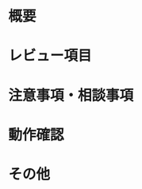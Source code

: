 # 概要
<!-- このPRで行ったことを簡単に記述 -->


# レビュー項目
<!-- レビューしてほしいことを記述 -->


# 注意事項・相談事項
<!-- レビューする上で気をつけるべきことやこのPRで相談したいことを記述 -->


# 動作確認
<!-- 画像または動画を添付してください -->


# その他
<!-- 上記以外で共有しておきたいことを記述 -->


